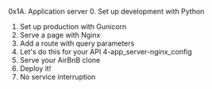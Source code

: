 0x1A. Application server
0. Set up development with Python
1. Set up production with Gunicorn
2. Serve a page with Nginx
3. Add a route with query parameters
4. Let's do this for your API
4-app_server-nginx_config
5. Serve your AirBnB clone
6. Deploy it!
7. No service interruption
